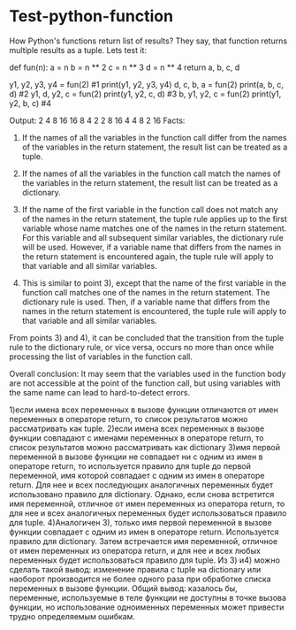 # Test-python-function
 How Python's functions return list of results?
They say, that function returns multiple results as a tuple.
Lets test it:

def fun(n):
    a = n
    b = n ** 2
    c = n ** 3
    d = n ** 4
    return a, b, c, d


y1, y2, y3, y4 = fun(2) #1
print(y1, y2, y3, y4)
d, c, b, a = fun(2)
print(a, b, c, d)   #2
y1, d, y2, c = fun(2)
print(y1, y2, c, d)  #3
b, y1, y2, c = fun(2)
print(y1, y2, b, c)  #4

Output:
2 4 8 16
16 8 4 2
2 8 16 4
4 8 2 16
Facts:
1) If the names of all the variables in the function call differ from the names
 of the variables in the return statement, the result list can be treated 
as a tuple.

2) If the names of all the variables in the function call match the names
of the variables in the return statement, the result list can be treated
 as a dictionary.

3) If the name of the first variable in the function call does not match
any of the names in the return statement, the tuple rule applies up to 
the first variable whose name matches one of the names in the return statement.
For this variable and all subsequent similar variables, the dictionary rule
will be used. However, if a variable name that differs from the names
in the return statement is encountered again, the tuple rule will apply
to that variable and all similar variables.

4) This is similar to point 3), except that the name of the first variable 
in the function call matches one of the names in the return statement. 
The dictionary rule is used. Then, if a variable name that differs 
from the names in the return statement is encountered, the tuple rule 
will apply to that variable and all similar variables. 

From points 3) and 4), it can be concluded that the transition from
the tuple rule to the dictionary rule, or vice versa, occurs no more than once 
while processing the list of variables in the function call.

Overall conclusion: It may seem that the variables used in the function body
are not accessible at the point of the function call, but using variables 
with the same name can lead to hard-to-detect errors.

1)если имена всех переменных в вызове функции отличаются от имен переменных в операторе  return, то список результатов можно рассматривать как 
tuple.
2)если имена всех переменных в вызове функции совпадают с именами переменных в операторе  return, то список результатов можно рассматривать как
dictionary
3)имя первой переменной в вызове функции не совпадает ни с одним из имен в операторе return, то используется правило для tuple до первой переменной,
имя которой совпадает с одним из имен в операторе return. Для нее и всех последующих аналогичных переменных будет использовано правило для dictionary.
 Однако, если снова встретится имя переменной, отличное от имен переменных из оператора return, то для нее и всех аналогичных переменных 
будет использоваться правило для tuple. 
4)Аналогичен 3), только имя первой переменной в вызове функции совпадает с одним из имен в операторе return. Используется правило для dictionary.
Затем встречается имя переменной,  отличное от имен переменных из оператора return, и для нее и всех любых переменных 
будет использоваться правило для tuple. 
Из 3) и4) можно сделать такой вывод: изменение правила с tuple на  dictionary или наоборот производится не более одного раза при обработке списка
 переменных в вызове функции.
Общий вывод: казалось бы, переменные, используемые в теле функции не доступны в точке вызова функции, но использование одноименных переменных может 
привести трудно определяемым ошибкам.